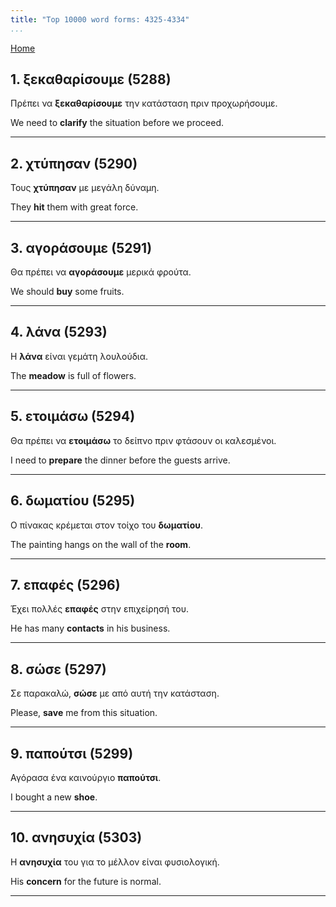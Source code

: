 ```yaml
---
title: "Top 10000 word forms: 4325-4334"
...
```


[Home](./) 

## 1. ξεκαθαρίσουμε (5288)

Πρέπει να **ξεκαθαρίσουμε** την κατάσταση πριν προχωρήσουμε.  

We need to **clarify** the situation before we proceed.

---

## 2. χτύπησαν (5290)

Τους **χτύπησαν** με μεγάλη δύναμη.

They **hit** them with great force.

---

## 3. αγοράσουμε (5291)

Θα πρέπει να **αγοράσουμε** μερικά φρούτα.

We should **buy** some fruits.

---

## 4. λάνα (5293)

Η **λάνα** είναι γεμάτη λουλούδια.  

The **meadow** is full of flowers.

---

## 5. ετοιμάσω (5294)

Θα πρέπει να **ετοιμάσω** το δείπνο πριν φτάσουν οι καλεσμένοι.

I need to **prepare** the dinner before the guests arrive.

---

## 6. δωματίου (5295)

Ο πίνακας κρέμεται στον τοίχο του **δωματίου**.  

The painting hangs on the wall of the **room**.

---

## 7. επαφές (5296)

Έχει πολλές **επαφές** στην επιχείρησή του.  

He has many **contacts** in his business.

---

## 8. σώσε (5297)

Σε παρακαλώ, **σώσε** με από αυτή την κατάσταση.

Please, **save** me from this situation.

---

## 9. παπούτσι (5299)

Αγόρασα ένα καινούργιο **παπούτσι**.

I bought a new **shoe**.

---

## 10. ανησυχία (5303)

Η **ανησυχία** του για το μέλλον είναι φυσιολογική.

His **concern** for the future is normal.

---


